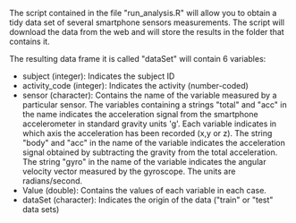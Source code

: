 The script contained in the file "run_analysis.R" will allow you to obtain a tidy data set of several smartphone sensors measurements.
The script will download the data from the web and will store the results in the folder that contains it.

The resulting data frame it is called "dataSet" will contain 6 variables:
- subject (integer): Indicates the subject ID
- activity_code (integer): Indicates the activity (number-coded)
- sensor (character): Contains the name of the variable measured by a particular sensor.
The variables containing a strings "total" and "acc" in the name indicates the acceleration signal from the smartphone accelerometer in standard gravity units 'g'. Each variable indicates in which axis the acceleration has been recorded (x,y or z). 
The string "body" and "acc" in the name of the variable indicates the acceleration signal obtained by subtracting the gravity from the total acceleration. 
The string "gyro" in the name of the variable indicates the angular velocity vector measured by the gyroscope. The units are radians/second. 
- Value (double): Contains the values of each variable in each case.
- dataSet (character): Indicates the origin of the data ("train" or "test" data sets)
 
